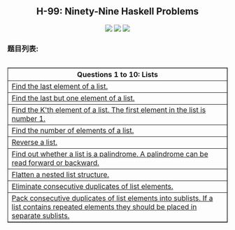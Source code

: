 <h2 align="center">H-99: Ninety-Nine Haskell Problems</h2>
<div align="center">
  <a href="https://www.travis-ci.org/ltoddy/99-Questions" target="_blank"><img src="https://www.travis-ci.org/ltoddy/99-Questions.svg?branch=master"></a>
  <a href="https://github.com/ltoddy/99-Questions/blob/master/LICENSE" target="_blank"><img src="https://img.shields.io/github/license/ltoddy/99-Questions.svg"></a>
  <a href="https://twitter.com/taoliu0509"><img src="https://img.shields.io/twitter/url/http/shields.io.svg?style=social"></a>
</div>

### 题目列表:

<span>
  <table border="1" align="left">
    <thead>
      <tr>
        <th>Questions 1 to 10: Lists</th>
      </tr>
    </thead>
    <tbody>
      <tr>
        <td><a href="src/Problem001.hs">Find the last element of a list.</a></td>
      </tr>
      <tr>
        <td><a href="src/Problem002.hs">Find the last but one element of a list.</a></td>
      </tr>
      <tr>
        <td><a href="src/Problem003.hs">Find the K'th element of a list. The first element in the list is number 1.</a></td>
      </tr>
      <tr>
        <td><a href="src/Problem004.hs">Find the number of elements of a list.</a></td>
      </tr>
      <tr>
        <td><a href="src/Problem005.hs">Reverse a list.</a></td>
      </tr>
      <tr>
        <td><a href="src/Problem006.hs">Find out whether a list is a palindrome. A palindrome can be read forward or backward.</a></td>
      </tr>
      <tr>
        <td><a href="src/Problem007.hs">Flatten a nested list structure.</a></td>
      </tr>
      <tr>
        <td><a href="src/Problem008.hs">Eliminate consecutive duplicates of list elements.</a></td>
      </tr>
      <tr>
        <td><a href="src/Problem009.hs">Pack consecutive duplicates of list elements into sublists. If a list contains repeated elements they should be placed in separate sublists.</a></td>
      </tr>
    <tbody>
  </table>
</span>
